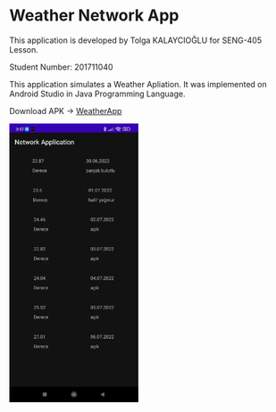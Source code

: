 # Weather Network App


This application is developed by Tolga KALAYCIOĞLU for SENG-405 Lesson. 

Student Number: 201711040

This application simulates a Weather Apliation. It was implemented on Android Studio in Java Programming Language. 

Download APK -> [WeatherApp](https://github.com/tolgak99/FilmTrackApp/blob/master/FilmTrackApp.apk?raw=true)

<img src="Images/Weather1.jpg" height = "500" >

